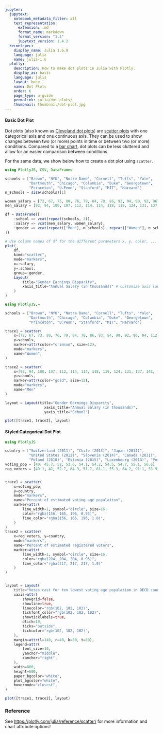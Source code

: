 ```yaml
---
jupyter:
  jupytext:
    notebook_metadata_filter: all
    text_representation:
      extension: .md
      format_name: markdown
      format_version: "1.2"
      jupytext_version: 1.4.2
  kernelspec:
    display_name: Julia 1.6.0
    language: julia
    name: julia-1.6
  plotly:
    description: How to make dot plots in Julia with Plotly.
    display_as: basic
    language: julia
    layout: base
    name: Dot Plots
    order: 6
    page_type: u-guide
    permalink: julia/dot-plots/
    thumbnail: thumbnail/dot-plot.jpg
---
```


#### Basic Dot Plot

Dot plots (also known as [Cleveland dot plots](<https://en.wikipedia.org/wiki/Dot_plot_(statistics)>)) are [scatter plots](https://plotly.com/julia/line-and-scatter/) with one categorical axis and one continuous axis. They can be used to show changes between two (or more) points in time or between two (or more) conditions. Compared to a [bar chart](/julia/bar-charts/), dot plots can be less cluttered and allow for an easier comparison between conditions.

For the same data, we show below how to create a dot plot using `scatter`.

```julia
using PlotlyJS, CSV, DataFrames

schools = ["Brown", "NYU", "Notre Dame", "Cornell", "Tufts", "Yale",
           "Dartmouth", "Chicago", "Columbia", "Duke", "Georgetown",
           "Princeton", "U.Penn", "Stanford", "MIT", "Harvard"]
n_schools = size(schools)[1]

women_salary = [72, 67, 73, 80, 76, 79, 84, 78, 86, 93, 94, 90, 92, 96, 94, 112]
men_salary = [92, 94, 100, 107, 112, 114, 114, 118, 119, 124, 131, 137, 141, 151, 152, 165]

df = DataFrame([
    :school => vcat(repeat(schools, 2)),
    :salary => vcat(men_salary, women_salary),
    :gender => vcat(repeat(["Men"], n_schools), repeat(["Women"], n_schools))
])

# Use column names of df for the different parameters x, y, color, ...
plot(
    df,
    kind="scatter",
    mode="markers",
    x=:salary,
    y=:school,
    group=:gender,
    Layout(
        title="Gender Earnings Disparity",
        xaxis_title="Annual Salary (in thousands)" # customize axis label
    )
)
```

```julia
using PlotlyJS,=

schools = ["Brown", "NYU", "Notre Dame", "Cornell", "Tufts", "Yale",
           "Dartmouth", "Chicago", "Columbia", "Duke", "Georgetown",
           "Princeton", "U.Penn", "Stanford", "MIT", "Harvard"]

trace1 = scatter(
    x=[72, 67, 73, 80, 76, 79, 84, 78, 86, 93, 94, 90, 92, 96, 94, 112],
    y=schools,
    marker=attr(color="crimson", size=12),
    mode="markers",
    name="Women",
)

trace2 = scatter(
    x=[92, 94, 100, 107, 112, 114, 114, 118, 119, 124, 131, 137, 141, 151, 152, 165],
    y=schools,
    marker=attr(color="gold", size=12),
    mode="markers",
    name="Men"
)

layout = Layout(title="Gender Earnings Disparity",
                  xaxis_title="Annual Salary (in thousands)",
                  yaxis_title="School")

plot([trace1, trace2], layout)
```

#### Styled Categorical Dot Plot

```julia
using PlotlyJS

country = ["Switzerland (2011)", "Chile (2013)", "Japan (2014)",
           "United States (2012)", "Slovenia (2014)", "Canada (2011)",
           "Poland (2010)", "Estonia (2015)", "Luxembourg (2013)", "Portugal (2011)"]
voting_pop = [40, 45.7, 52, 53.6, 54.1, 54.2, 54.5, 54.7, 55.1, 56.6]
reg_voters = [49.1, 42, 52.7, 84.3, 51.7, 61.1, 55.3, 64.2, 91.1, 58.9]


trace1 = scatter(
    x=voting_pop,
    y=country,
    mode="markers",
    name="Percent of estimated voting age population",
    marker=attr(
        line_width=1, symbol="circle", size=16,
        color="rgba(156, 165, 196, 0.95)",
        line_color="rgba(156, 165, 196, 1.0)",
    )
)
trace2 = scatter(
    x=reg_voters, y=country,
    mode="markers",
    name="Percent of estimated registered voters",
    marker=attr(
        line_width=1, symbol="circle", size=16,
        color="rgba(204, 204, 204, 0.95)",
        line_color="rgba(217, 217, 217, 1.0)"
    )
)


layout = Layout(
    title="Votes cast for ten lowest voting age population in OECD countries",
    xaxis=attr(
        showgrid=false,
        showline=true,
        linecolor="rgb(102, 102, 102)",
        tickfont_color="rgb(102, 102, 102)",
        showticklabels=true,
        dtick=10,
        ticks="outside",
        tickcolor="rgb(102, 102, 102)",
    ),
    margin=attr(l=140, r=40, b=50, t=80),
    legend=attr(
        font_size=10,
        yanchor="middle",
        xanchor="right",
    ),
    width=800,
    height=600,
    paper_bgcolor="white",
    plot_bgcolor="white",
    hovermode="closest",
)

plot([trace1, trace2], layout)
```

### Reference

See https://plotly.com/julia/reference/scatter/ for more information and chart attribute options!
